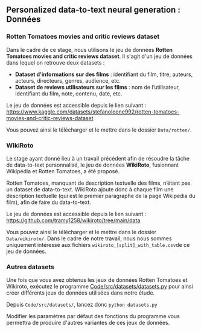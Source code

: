 ## Personalized data-to-text neural generation : Données

### Rotten Tomatoes movies and critic reviews dataset

Dans le cadre de ce stage, nous utilisons le jeu de données **Rotten Tomatoes movies and critic reviews dataset**. Il s'agit d'un jeu de données dans lequel on retrouve deux datasets :

- **Dataset d'informations sur des films** : identifiant du film, titre, auteurs, acteurs, directeurs, genres, audience, etc.
- **Dataset de reviews utilisateurs sur les films** : nom de l’utilisateur, identifiant du film, note, contenu, date, etc.

Le jeu de données est accessible depuis le lien suivant : https://www.kaggle.com/datasets/stefanoleone992/rotten-tomatoes-movies-and-critic-reviews-dataset

Vous pouvez ainsi le télécharger et le mettre dans le dossier `Data/rotten/`.

### WikiRoto

Le stage ayant donné lieu à un travail précédent afin de résoudre la tâche de data-to-text personnalisé, le jeu de données **WikiRoto**, fusionnant Wikipédia et Rotten Tomatoes, a été proposé. 

Rotten Tomatoes, manquant de description textuelle des films, n’étant pas un dataset de data-to-text. WikiRoto ajoute donc à chaque film une description textuelle (qui est le premier paragraphe de la page Wikipedia du film), afin de faire du data-to-text.

Le jeu de données est accessible depuis le lien suivant : https://github.com/tramy1258/wikiroto/tree/main/data

Vous pouvez ainsi le télécharger et le mettre dans le dossier `Data/wikiroto/`.
Dans le cadre de notre travail, nous nous sommes uniquement intéressé aux fichiers `wikiroto_[split]_with_table.csv`de ce jeu de données.

### Autres datasets

Une fois que vous avez obtenus les jeux de données Rotten Tomatoes et Wikiroto, exécutez le programme [Code/src/datasets/datasets.py](https://github.com/BenKabongo25/personalized-data-to-text-neural-generation/blob/main/Code/src/datasets/datasets.py) pour ainsi créer différents jeux de données utilisées dans notre étude.

Depuis `Code/src/datasets/`, lancez donc `python datasets.py`

Modifier les paramètres par défaut des fonctions du programme vous permettra de produire d'autres variantes de ces jeux de données.
